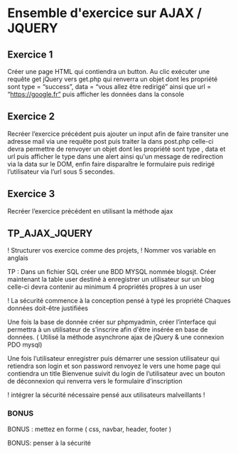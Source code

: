 # Ensemble d'exercice sur AJAX / JQUERY

## Exercice 1

Créer une page HTML qui contiendra un button.
Au clic exécuter une requête get jQuery vers get.php qui renverra un objet dont les propriété sont  type = “success”, data = “vous allez être redirigé” ainsi que url = “https://google.fr” puis afficher les données dans la console

## Exercice 2

Recréer l’exercice précédent puis ajouter un input afin de faire transiter une adresse mail via une requête post puis traiter la dans post.php celle-ci devra permettre de renvoyer un objet dont les propriété sont type , data et url  puis afficher le type dans une alert ainsi qu'un message de redirection via la data sur le DOM, enfin faire disparaître le formulaire puis redirigé l’utilisateur via l’url sous 5 secondes.

## Exercice 3

Recréer l’exercice précédent en utilisant la méthode ajax 

## TP_AJAX_JQUERY

! Structurer vos exercice comme des projets,
! Nommer vos variable en anglais

TP :
Dans un fichier SQL créer une BDD MYSQL nommée blogsjt.
Créer maintenant la table user destiné à enregistrer un utilisateur sur un blog celle-ci devra contenir au minimum 4 propriétés propres à un user 

! La sécurité commence à la conception pensé à typé les propriété  Chaques données doit-être justifiées  

Une fois la base de donnée créer sur phpmyadmin, créer l’interface qui permettra à un utilisateur de s’inscrire afin d'être insérée en base de données.
( Utilisé la méthode asynchrone ajax de jQuery & une connexion PDO mysql)

Une fois l’utilisateur enregistrer puis démarrer une session utilisateur qui retiendra son login et son password renvoyez le vers une home page qui contiendra un title Bienvenue suivit du login de l’utilisateur avec un bouton de déconnexion qui renverra vers le formulaire d’inscription 

! intégrer la sécurité nécessaire pensé aux utilisateurs malveillants !

### BONUS

BONUS : mettez en forme ( css, navbar, header, footer )

BONUS: penser à la sécurité

